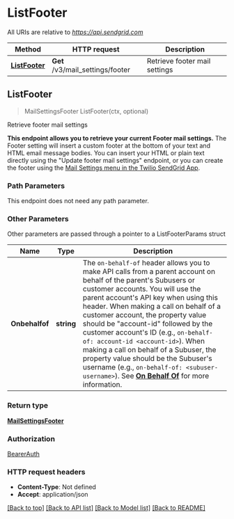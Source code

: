 # ListFooter

All URIs are relative to *https://api.sendgrid.com*

Method | HTTP request | Description
------------- | ------------- | -------------
[**ListFooter**](ListFooter.md#ListFooter) | **Get** /v3/mail_settings/footer | Retrieve footer mail settings



## ListFooter

> MailSettingsFooter ListFooter(ctx, optional)

Retrieve footer mail settings

**This endpoint allows you to retrieve your current Footer mail settings.**  The Footer setting will insert a custom footer at the bottom of your text and HTML email message bodies.  You can insert your HTML or plain text directly using the \"Update footer mail settings\" endpoint, or you can create the footer using the [Mail Settings menu in the Twilio SendGrid App](https://app.sendgrid.com/settings/mail_settings).

### Path Parameters

This endpoint does not need any path parameter.

### Other Parameters

Other parameters are passed through a pointer to a ListFooterParams struct


Name | Type | Description
------------- | ------------- | -------------
**Onbehalfof** | **string** | The `on-behalf-of` header allows you to make API calls from a parent account on behalf of the parent's Subusers or customer accounts. You will use the parent account's API key when using this header. When making a call on behalf of a customer account, the property value should be \"account-id\" followed by the customer account's ID (e.g., `on-behalf-of: account-id <account-id>`). When making a call on behalf of a Subuser, the property value should be the Subuser's username (e.g., `on-behalf-of: <subuser-username>`). See [**On Behalf Of**](https://docs.sendgrid.com/api-reference/how-to-use-the-sendgrid-v3-api/on-behalf-of) for more information.

### Return type

[**MailSettingsFooter**](MailSettingsFooter.md)

### Authorization

[BearerAuth](../README.md#BearerAuth)

### HTTP request headers

- **Content-Type**: Not defined
- **Accept**: application/json

[[Back to top]](#) [[Back to API list]](../README.md#documentation-for-api-endpoints)
[[Back to Model list]](../README.md#documentation-for-models)
[[Back to README]](../README.md)


